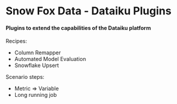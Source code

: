 # Snow Fox Data - Dataiku Plugins
#### Plugins to extend the capabilities of the Dataiku platform

Recipes:
* Column Remapper
* Automated Model Evaluation
* Snowflake Upsert

Scenario steps:
* Metric => Variable 
* Long running job 